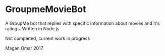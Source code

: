 # GroupmeMovieBot
A GroupMe bot that replies with specific information about movies and it's ratings. Written in Node.js

Not completed, current work in progress

Magan Omar 2017
